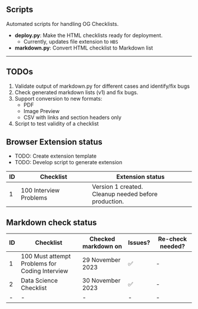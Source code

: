 ## Scripts

Automated scripts for handling OG Checklists.

* **deploy.py**: Make the HTML checklists ready for deployment.
  * Currently, updates file extension to `HBS`
* **markdown.py**: Convert HTML checklist to Markdown list

---

## TODOs

1. Validate output of markdown.py for different cases and identify/fix bugs
2. Check generated markdown lists (v1) and fix bugs.
3. Support conversion to new formats:
   * PDF
   * Image Preview
   * CSV with links and section headers only
4. Script to test validity of a checklist 

## Browser Extension status

* TODO: Create extension template
* TODO: Develop script to generate extension

| ID | Checklist | Extension status |
|---|---|---|
| 1 | 100 Interview Problems | Version 1 created.<br>Cleanup needed before production. |

## Markdown check status

| ID | Checklist | Checked markdown on | Issues? | Re-check needed? |
|---|---|---|---|---|
| 1 | 100 Must attempt Problems for Coding Interview | 29 November 2023 | ✅ | - |
| 2 | Data Science Checklist | 30 November 2023 | ✅ | - |
| - | - | - | - | - |
